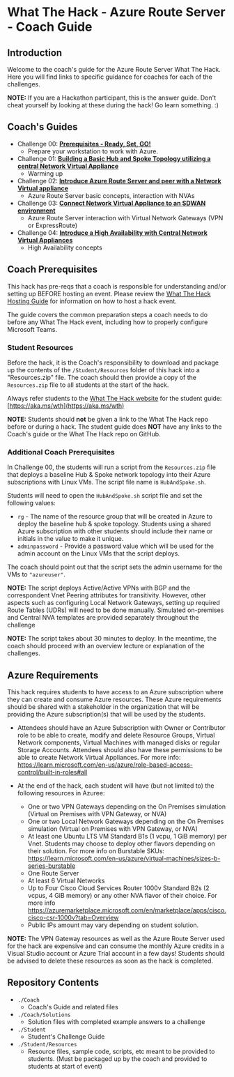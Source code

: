 # What The Hack - Azure Route Server - Coach Guide

## Introduction

Welcome to the coach's guide for the Azure Route Server What The Hack. Here you will find links to specific guidance for coaches for each of the challenges.

<!-- Commenting this section out until a lecture deck is published in a future PR.
This hack includes an optional [lecture presentation](Lectures.pptx) that features short presentations to introduce key topics associated with each challenge. It is recommended that the host present each short presentation before attendees kick off that challenge.
-->

**NOTE:** If you are a Hackathon participant, this is the answer guide. Don't cheat yourself by looking at these during the hack! Go learn something. :)

## Coach's Guides

- Challenge 00: **[Prerequisites - Ready, Set, GO!](./Solution-00.md)**
	 - Prepare your workstation to work with Azure.
- Challenge 01: **[Building a Basic Hub and Spoke Topology utilizing a central Network Virtual Appliance](./Solution-01.md)**
	 - Warming up
- Challenge 02: **[Introduce Azure Route Server and peer with a Network Virtual appliance](./Solution-02.md)**
	 - Azure Route Server basic concepts, interaction with NVAs
- Challenge 03: **[Connect Network Virtual Appliance to an SDWAN environment](./Solution-03.md)**
	 - Azure Route Server interaction with Virtual Network Gateways (VPN or ExpressRoute)
- Challenge 04: **[Introduce a High Availability with Central Network Virtual Appliances](./Solution-04.md)**
	 - High Availability concepts

## Coach Prerequisites

This hack has pre-reqs that a coach is responsible for understanding and/or setting up BEFORE hosting an event. Please review the [What The Hack Hosting Guide](https://aka.ms/wthhost) for information on how to host a hack event.

The guide covers the common preparation steps a coach needs to do before any What The Hack event, including how to properly configure Microsoft Teams.

### Student Resources

Before the hack, it is the Coach's responsibility to download and package up the contents of the `/Student/Resources` folder of this hack into a "Resources.zip" file. The coach should then provide a copy of the `Resources.zip` file to all students at the start of the hack. 

Always refer students to the [What The Hack website](https://aka.ms/wth) for the student guide: [https://aka.ms/wth](https://aka.ms/wth)

**NOTE:** Students should **not** be given a link to the What The Hack repo before or during a hack. The student guide does **NOT** have any links to the Coach's guide or the What The Hack repo on GitHub.

### Additional Coach Prerequisites

In Challenge 00, the students will run a script from the `Resources.zip` file that deploys a baseline Hub & Spoke network topology into their Azure subscriptions with Linux VMs.  The script file name is `HubAndSpoke.sh`.

Students will need to open the `HubAndSpoke.sh` script file and set the following values:
  - `rg` - The name of the resource group that will be created in Azure to deploy the baseline hub & spoke topology. Students using a shared Azure subscription with other students should include their name or initials in the value to make it unique.
  - `adminpassword` - Provide a password value which will be used for the admin account on the Linux VMs that the script deploys.

The coach should point out that the script sets the admin username for the VMs to `"azureuser"`.

**NOTE:** The script deploys Active/Active VPNs with BGP and the correspondent Vnet Peering attributes for transitivity. However, other aspects such as configuring Local Network Gateways, setting up required Route Tables (UDRs) will need to be done manually. Simulated on-premises and Central NVA templates are provided separately throughout the challenge

**NOTE:** The script takes about 30 minutes to deploy. In the meantime, the coach should proceed with an overview lecture or explanation of the challenges. 

## Azure Requirements

This hack requires students to have access to an Azure subscription where they can create and consume Azure resources. These Azure requirements should be shared with a stakeholder in the organization that will be providing the Azure subscription(s) that will be used by the students.

- Attendees should have an Azure Subscription with Owner or Contributor role  to be able to create, modify and delete Resource Groups, Virtual Network components, Virtual Machines with managed disks or regular Storage Accounts. Attendees should also have these permissions to be able to create Network Virtual Appliances.  For more info: <https://learn.microsoft.com/en-us/azure/role-based-access-control/built-in-roles#all>

- At the end of the hack, each student will have (but not limited to) the following resources in Azuree:
	- One or two VPN Gateways depending on the On Premises simulation (Virtual on Premises with VPN Gateway, or NVA)
	- One or two Local Network Gateways depending on the On Premises simulation (Virtual on Premises with VPN Gateway, or NVA)
	- At least one Ubuntu LTS VM Standard B1s (1 vcpu, 1 GiB memory) per Vnet. Students may choose to deploy other flavors depending on their solution. For more info on Burstable SKUs: <https://learn.microsoft.com/en-us/azure/virtual-machines/sizes-b-series-burstable>
	- One Route Server
	- At least 6 Virtual Networks
	- Up to Four Cisco Cloud Services Router 1000v Standard B2s (2 vcpus, 4 GiB memory) or any other NVA flavor of their choice. For more info <https://azuremarketplace.microsoft.com/en/marketplace/apps/cisco.cisco-csr-1000v?tab=Overview>
	- Public IPs amount may vary depending on student solution. 
 
 **NOTE:** The VPN Gateway resources as well as the Azure Route Server used for the hack are expensive and can consume the monthly Azure credits in a Visual Studio account or Azure Trial account in a few days!  Students should be advised to delete these resources as soon as the hack is completed.

## Repository Contents

- `./Coach`
  - Coach's Guide and related files
- `./Coach/Solutions`
  - Solution files with completed example answers to a challenge
- `./Student`
  - Student's Challenge Guide
- `./Student/Resources`
  - Resource files, sample code, scripts, etc meant to be provided to students. (Must be packaged up by the coach and provided to students at start of event)
